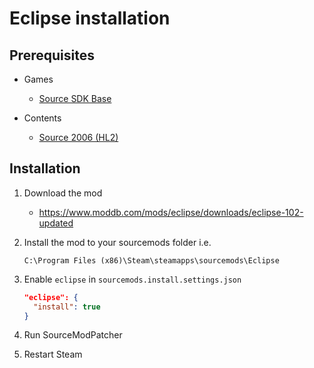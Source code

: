 # Eclipse installation

## Prerequisites

- Games
  - [Source SDK Base](../../../game-installation/game-installation/source-sdk-base.md)

- Contents
  - [Source 2006 (HL2)](../../../SourceContentInstaller/v0/content-installation/source-2006.md#hl2-content)

## Installation

1. Download the mod

   - <https://www.moddb.com/mods/eclipse/downloads/eclipse-102-updated>

2. Install the mod to your sourcemods folder i.e.

   ```text
   C:\Program Files (x86)\Steam\steamapps\sourcemods\Eclipse
   ```

3. Enable `eclipse` in `sourcemods.install.settings.json`

   ```json
   "eclipse": {
     "install": true
   }
   ```

4. Run SourceModPatcher
5. Restart Steam
